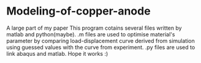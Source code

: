 # Modeling-of-copper-anode
A large part of my paper
This program cotains several files written by matlab and python(maybe).
.m files are used to optimise material's parameter by comparing load-displacement curve derived from simulation using guessed values with the curve from experiment.
.py files are used to link abaqus and matlab.
Hope it works :)
